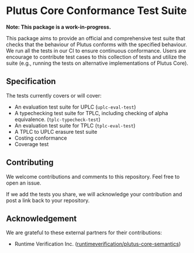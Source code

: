 # Plutus Core Conformance Test Suite

**Note: This package is a work-in-progress.**

This package aims to provide an official and comprehensive test suite that checks that the behaviour of Plutus conforms with the specified behaviour. We run all the tests in our CI to ensure continuous conformance. Users are encourage to contribute test cases to this collection of tests and utilize the suite (e.g., running the tests on alternative implementations of Plutus Core).

## Specification

The tests currently covers or will cover:

- An evaluation test suite for UPLC (`uplc-eval-test`)
- A typechecking test suite for TPLC, including checking of alpha equivalence. (`tplc-typecheck-test`)
- An evaluation test suite for TPLC (`tplc-eval-test`)
- A TPLC to UPLC erasure test suite
- Costing conformance 
- Coverage test

<!-- ## Testing alternative implementation

We provide a function  -->
<!-- 
## Untyped Plutus Core Evaluation

The `uplc-eval-test` test suite ensures that the input untyped plutus core programs evaluate to the expected output. The expected output is obtained by evaluating the programs using the CEK machine.

### The CEK machine

We have an executable, `uplc`, that can call the CEK machine to evaluate untyped plutus core programs. Run 

`cabal run uplc evaluate -- -h` 

for a full list of options.

The CEK machine returns an `EvaluationResult` which is either a successfully computed `Term` or a failure:

```haskell
data EvaluationResult a
    = EvaluationSuccess a
    | EvaluationFailure
``` -->

<!-- 
### Type checker

The type checker synthesizes the kind of a given type and the type of a given term. This does not involve any form of inference as Plutus Core is already fully typed. It merely checks the consistency of all variable declarations and the well-formedness of types and terms, while deriving the kind or type of the given type or term.

NB: The type checker requires terms to meet the global uniqueness property. If this is not a given, use a renamer pass to suitably pre-process the term in question.

The `plc` executable can be used to type check programs. Run `cabal run plc typecheck -- -h` in the plutus directory for a full list of options.
 -->

## Contributing

We welcome contributions and comments to this repository. Feel free to open an issue. 

If we add the tests you share, we will acknowledge your contribution and post a link back to your repository. 

## Acknowledgement

We are grateful to these external partners for their contributions:

- Runtime Verification Inc. ([runtimeverification/plutus-core-semantics](https://github.com/runtimeverification/plutus-core-semantics/tree/master/tests))

